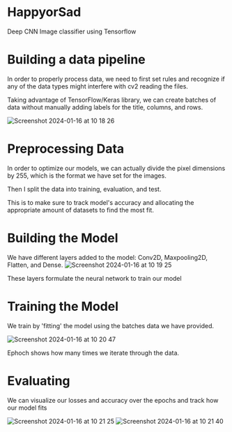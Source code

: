 # HappyorSad
Deep CNN Image classifier using Tensorflow

# Building a data pipeline

In order to properly process data, we need to first set rules and recognize if any of the data types might interfere with cv2 reading the files.

Taking advantage of TensorFlow/Keras library, we can create batches of data without manually adding labels for the title, columns, and rows.

![Screenshot 2024-01-16 at 10 18 26](https://github.com/juhwani/HappyorSad/assets/7718853/75f14af3-f435-4489-a313-4ff4791083c4)

# Preprocessing Data

In order to optimize our models, we can actually divide the pixel dimensions by 255, which is the format we have set for the images. 

Then I split the data into training, evaluation, and test.

This is to make sure to track model's accuracy and allocating the appropriate amount of datasets to find the most fit.

# Building the Model

We have different layers added to the model: Conv2D, Maxpooling2D, Flatten, and Dense.
![Screenshot 2024-01-16 at 10 19 25](https://github.com/juhwani/HappyorSad/assets/7718853/98184c83-25c3-4dfa-910f-71cc73ca1186)

These layers formulate the neural network to train our model

# Training the Model

We train by 'fitting' the model using the batches data we have provided.

![Screenshot 2024-01-16 at 10 20 47](https://github.com/juhwani/HappyorSad/assets/7718853/ec662fc4-8e6e-47a3-8430-dcc10a8ff39f)

Ephoch shows how many times we iterate through the data.



# Evaluating 

We can visualize our losses and accuracy over the epochs and track how our model fits

![Screenshot 2024-01-16 at 10 21 25](https://github.com/juhwani/HappyorSad/assets/7718853/3ceaf158-82d0-4360-a055-910831219042)
![Screenshot 2024-01-16 at 10 21 40](https://github.com/juhwani/HappyorSad/assets/7718853/0662c1d1-8f2e-4eed-850c-ab0e512e3322)



